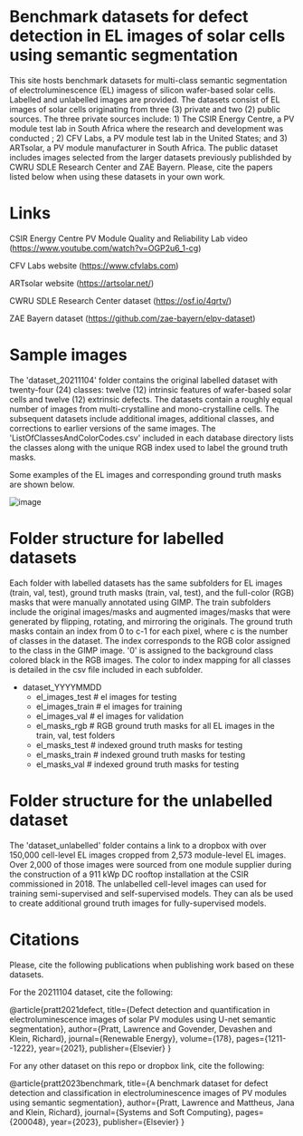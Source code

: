 # Benchmark datasets for defect detection in EL images of solar cells using semantic segmentation
This site hosts benchmark datasets for multi-class semantic segmentation of electroluminescence (EL) imagess of silicon wafer-based solar cells. Labelled and unlabelled images are provided. The datasets consist of EL images of solar cells originating from three (3) private and two (2) public sources. The three private sources include: 1) The CSIR Energy Centre, a PV module test lab in South Africa where the research and development was conducted ; 2) CFV Labs, a PV module test lab in the United States; and 3) ARTsolar, a PV module manufacturer in South Africa. The public dataset includes images selected from the larger datasets previously publishded by CWRU SDLE Research Center and ZAE Bayern. Please, cite the papers listed below when using these datasets in your own work. 

# Links
CSIR Energy Centre PV Module Quality and Reliability Lab video (https://www.youtube.com/watch?v=OGP2u6_1-cg)

CFV Labs website                                               (https://www.cfvlabs.com)

ARTsolar website                                               (https://artsolar.net/)

CWRU SDLE Research Center dataset                              (https://osf.io/4qrtv/)

ZAE Bayern dataset                                             (https://github.com/zae-bayern/elpv-dataset)

# Sample images
The 'dataset_20211104' folder contains the original labelled dataset with twenty-four (24) classes: twelve (12) intrinsic features of wafer-based solar cells and twelve (12) extrinsic defects. The datasets contain a roughly equal number of images from multi-crystalline and mono-crystalline cells. The subsequent datasets include additional images, additional classes, and corrections to earlier versions of the same images.  The 'ListOfClassesAndColorCodes.csv' included in each database directory lists the classes along with the unique RGB index used to label the ground truth masks. 

Some examples of the EL images and corresponding ground truth masks are shown below. 

![image](https://user-images.githubusercontent.com/26845062/165531501-1606bdbb-8155-4d84-9568-bd7df862a7d4.png)

# Folder structure for labelled datasets
Each folder with labelled datasets has the same subfolders for EL images (train, val, test), ground truth masks (train, val, test), and the full-color (RGB) masks that were manually annotated using GIMP. The train subfolders include the original images/masks and augmented images/masks that were generated by flipping, rotating, and mirroring the originals. The ground truth masks contain an index from 0 to c-1 for each pixel, where c is the number of classes in the dataset. The index corresponds to the RGB color assigned to the class in the GIMP image. '0' is assigned to the background class colored black in the RGB images.  The color to index mapping for all classes is detailed in the csv file included in each subfolder. 

- dataset_YYYYMMDD
  - el_images_test   # el images for testing
  - el_images_train  # el images for training
  - el_images_val    # el images for validation
  - el_masks_rgb     # RGB ground truth masks for all EL images in the train, val, test folders
  - el_masks_test    # indexed ground truth masks for testing
  - el_masks_train   # indexed ground truth masks for testing
  - el_masks_val     # indexed ground truth masks for testing
 
# Folder structure for the unlabelled dataset
The 'dataset_unlabelled' folder contains a link to a dropbox with over 150,000 cell-level EL images cropped from 2,573 module-level EL images. Over 2,000 of those images were sourced from one module supplier during the construction of a 911 kWp DC rooftop installation at the CSIR commissioned in 2018. The unlabelled cell-level images can used for training semi-supervised and self-supervised models. They can als be used to create additional ground truth images for fully-supervised models.  
  
# Citations

Please, cite the following publications when publishing work based on these datasets.

For the 20211104 dataset, cite the following:

@article{pratt2021defect,
  title={Defect detection and quantification in electroluminescence images of solar PV modules using U-net semantic segmentation},
  author={Pratt, Lawrence and Govender, Devashen and Klein, Richard},
  journal={Renewable Energy},
  volume={178},
  pages={1211--1222},
  year={2021},
  publisher={Elsevier}
}

For any other dataset on this repo or dropbox link, cite the following:

@article{pratt2023benchmark,
  title={A benchmark dataset for defect detection and classification in electroluminescence images of PV modules using semantic segmentation},
  author={Pratt, Lawrence and Mattheus, Jana and Klein, Richard},
  journal={Systems and Soft Computing},
  pages={200048},
  year={2023},
  publisher={Elsevier}
}
